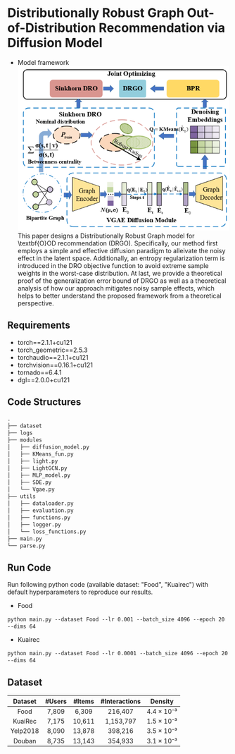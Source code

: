 # Distributionally Robust Graph Out-of-Distribution Recommendation via Diffusion Model

- Model framework
![png](https://github.com/user683/DRGO/blob/master/DRGO_Structure.png)
This paper designs a Distributionally Robust Graph model for \textbf{O}OD recommendation (DRGO). Specifically, our method first employs a simple and effective diffusion paradigm to alleivate the noisy effect in the latent space. Additionally, an entropy regularization term is introduced in the DRO objective function to avoid extreme sample weights in the worst-case distribution. At last, we provide a theoretical proof of the generalization error bound of DRGO as well as a theoretical analysis of how our approach mitigates noisy sample effects, which helps to better understand the proposed framework
from a theoretical perspective.

## Requirements

- torch==2.1.1+cu121  
- torch_geometric==2.5.3  
- torchaudio==2.1.1+cu121  
- torchvision==0.16.1+cu121  
- tornado==6.4.1  
- dgl==2.0.0+cu121

## Code Structures

```
.
├── dataset
├── logs
├── modules
│   ├── diffusion_model.py
│   ├── KMeans_fun.py
│   ├── light.py
│   ├── LightGCN.py
│   ├── MLP_model.py
│   ├── SDE.py
│   └── Vgae.py
├── utils
│   ├── dataloader.py
│   ├── evaluation.py
│   ├── functions.py
│   ├── logger.py
│   └── loss_functions.py
├── main.py
└── parse.py

```
## Run Code

Run following python code (available dataset: "Food", "Kuairec") with default hyperparameters to reproduce our results.

- Food
```
python main.py --dataset Food --lr 0.001 --batch_size 4096 --epoch 20 --dims 64
```
- Kuairec
```
python main.py --dataset Food --lr 0.0001 --batch_size 4096 --epoch 20 --dims 64
```

## Dataset

|  Dataset   |  #Users  |  #Items  |  #Interactions  |   Density   |
|:----------:|:--------:|:--------:|:---------------:|:-----------:|
|    Food    |  7,809   |  6,309   |     216,407     | 4.4 × 10⁻³  |
|  KuaiRec   |  7,175   |  10,611  |    1,153,797    | 1.5 × 10⁻³  |
|  Yelp2018  |  8,090   |  13,878  |     398,216     | 3.5 × 10⁻³  |
|   Douban   |  8,735   |  13,143  |     354,933     | 3.1 × 10⁻³  |


